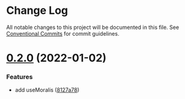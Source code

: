 # Change Log

All notable changes to this project will be documented in this file.
See [Conventional Commits](https://conventionalcommits.org) for commit guidelines.

# [0.2.0](https://github.com/jesusantguerrero/use-supabase/compare/v0.1.3...v0.2.0) (2022-01-02)


### Features

* add useMoralis ([8127a78](https://github.com/jesusantguerrero/use-supabase/commit/8127a786eb28a276649554739c72767fd7589ab8))
